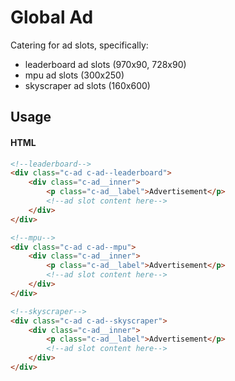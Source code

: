 # Global Ad

Catering for ad slots, specifically:
- leaderboard ad slots (970x90, 728x90)
- mpu ad slots (300x250)
- skyscraper ad slots (160x600)

## Usage

#### HTML
```html
<!--leaderboard-->
<div class="c-ad c-ad--leaderboard">
    <div class="c-ad__inner">
        <p class="c-ad__label">Advertisement</p>
        <!--ad slot content here-->
    </div>
</div>

<!--mpu-->
<div class="c-ad c-ad--mpu">
    <div class="c-ad__inner">
        <p class="c-ad__label">Advertisement</p>
        <!--ad slot content here-->
    </div>
</div>

<!--skyscraper-->
<div class="c-ad c-ad--skyscraper">
    <div class="c-ad__inner">
        <p class="c-ad__label">Advertisement</p>
        <!--ad slot content here-->
    </div>
</div>
```
